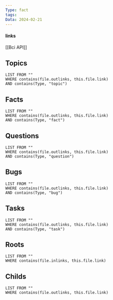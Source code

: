 ```yaml
---
Type: fact
tags: 
Data: 2024-02-21
---
```


#### links
[[Всі API]]
## Topics
```dataview
LIST FROM ""
WHERE contains(file.outlinks, this.file.link)
AND contains(Type, "topic")
```
## Facts
```dataview
LIST FROM ""
WHERE contains(file.outlinks, this.file.link)
AND contains(Type, "fact")
```
## Questions
```dataview
LIST FROM ""
WHERE contains(file.outlinks, this.file.link)
AND contains(Type, "question")
```
## Bugs
```dataview
LIST FROM ""
WHERE contains(file.outlinks, this.file.link)
AND contains(Type, "bug")
```
## Tasks
```dataview
LIST FROM ""
WHERE contains(file.outlinks, this.file.link)
AND contains(Type, "task")
```
## Roots
```dataview
LIST FROM ""
WHERE contains(file.inlinks, this.file.link)
```

## Childs
```dataview
LIST FROM ""
WHERE contains(file.outlinks, this.file.link)
```